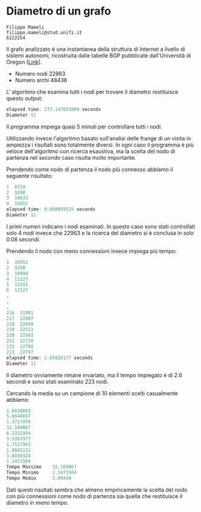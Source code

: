 # Diametro di un grafo

```
Filippo Mameli
filippo.mameli@stud.unifi.it
6222254
```
Il grafo analizzato è una instantanea della struttura di Internet a livello di sistemi autonomi, ricostruita dalle tabelle BGP pubblicate dall'Università di Oregon ([Link](http://www-personal.umich.edu/~mejn/netdata/)).
- Numero nodi 22963
- Numero archi 48436

L' algoritmo che esamina tutti i nodi per trovare il diametro restituisce questo output:
```Julia
elapsed time: 273.147031908 seconds
Diameter 11
```
Il programma impiega quasi 5 minuti per controllare tutti i nodi.

Utilizzando invece l'algoritmo basato sull'analisi delle frange di un visita in ampiezza i risultati sono totalmente diversi. In ogni caso il programma è più veloce dell'algoritmo con ricerca esaustiva, ma la scelta del nodo di partenza nel secondo caso risulta molto importante.

Prendendo come nodo di partenza il nodo più connesso abbiamo il seguente risultato:
```Julia
1  8724
2  9200
3  14633
4  16852
elapsed time: 0.080959525 seconds
Diameter 11
```
I primi numeri indicano i nodi esaminati. In questo caso sono stati controllati solo 4 nodi invece che 22963 e la ricerca del diametro si è conclusa in solo 0.08 secondi.

Prendendo il nodo con meno connessioni invece impiega più tempo:
```Julia
1  16852
2  9200
3  10994
4  11227
5  11291
6  11527
.
.
.
216  21901
217  22007
218  22099
219  22511
220  22583
221  22730
222  22788
223  22797
elapsed time: 2.65926177 seconds
Diameter 11
```
Il diametro ovviamente rimane invariato, ma il tempo impiegato è di 2.6 secondi e sono stati esaminato 223 nodi.

Cercando la media su un campione di 10 elementi scelti casualmente abbiamo:
```Julia
1.6610603
5.6646657
1.3717076
32.109867
6.2312164
3.3367977
1.7527943
1.8665112
3.8030324
1.1471504
Tempo Massimo    32.109867
Tempo Minimo 	 1.1471504
Tempo Medio 	 5.89448
```

Dati questi risultati sembra che almeno empiricamente la scelta del nodo con più connessioni come nodo di partenza sia quella che restituisce il diametro in meno tempo.
